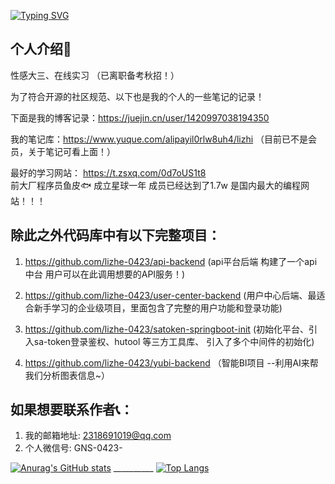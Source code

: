 
<a href="https://git.io/typing-svg"><img src="https://readme-typing-svg.demolab.com?font=Fira+Code&pause=1000&color=8FEDF7&background=C8FFFB00&center=%E5%81%87&vCenter=%E5%81%87&repeat=%E7%9C%9F&width=435&lines=%E8%BF%99%E9%87%8C%E6%98%AF%E7%A8%8B%E5%BA%8F%E5%91%98%E8%8D%94%E6%9E%9D%EF%BC%8C%E4%B8%80%E5%90%8D%E5%A4%A7%E4%B8%89%E7%9A%84%E5%9C%A8%E6%A0%A1%E7%94%9F;%E5%B8%8C%E6%9C%9B%E4%B8%8E%E5%A4%A7%E5%AE%B6%E4%B8%80%E8%B5%B7%E8%BF%9B%E6%AD%A5%EF%BC%81%EF%BC%81%EF%BC%81" alt="Typing SVG" /></a>

## 个人介绍👨

性感大三、在线实习 （已离职备考秋招！）

为了符合开源的社区规范、以下也是我的个人的一些笔记的记录！

下面是我的博客记录：https://juejin.cn/user/1420997038194350

我的笔记库：https://www.yuque.com/alipayil0rlw8uh4/lizhi （目前已不是会员，关于笔记可看上面！）

最好的学习网站： https://t.zsxq.com/0d7oUS1t8   
前大厂程序员鱼皮🐟 成立星球一年 成员已经达到了1.7w 是国内最大的编程网站！！！

## 除此之外代码库中有以下完整项目：

1. https://github.com/lizhe-0423/api-backend  (api平台后端 构建了一个api中台 用户可以在此调用想要的API服务！)


2. https://github.com/lizhe-0423/user-center-backend  (用户中心后端、最适合新手学习的企业级项目，里面包含了完整的用户功能和登录功能)


3. https://github.com/lizhe-0423/satoken-springboot-init  (初始化平台、引入sa-token登录鉴权、hutool 等三方工具库、 引入了多个中间件的初始化)

4. https://github.com/lizhe-0423/yubi-backend     （智能BI项目 --利用AI来帮我们分析图表信息~）

## 如果想要联系作者📞：

1. 我的邮箱地址: 2318691019@qq.com
2. 个人微信号: GNS-0423-

[![Anurag's GitHub stats](https://github-readme-stats.vercel.app/api?username=lizhe-0423&theme=radical&show_icons=true)](https://github.com/anuraghazra/github-readme-stats)      __________  [![Top Langs](https://github-readme-stats.vercel.app/api/top-langs/?username=lizhe-0423&theme=radical&show_icons=true)](https://github.com/anuraghazra/github-readme-stats)
